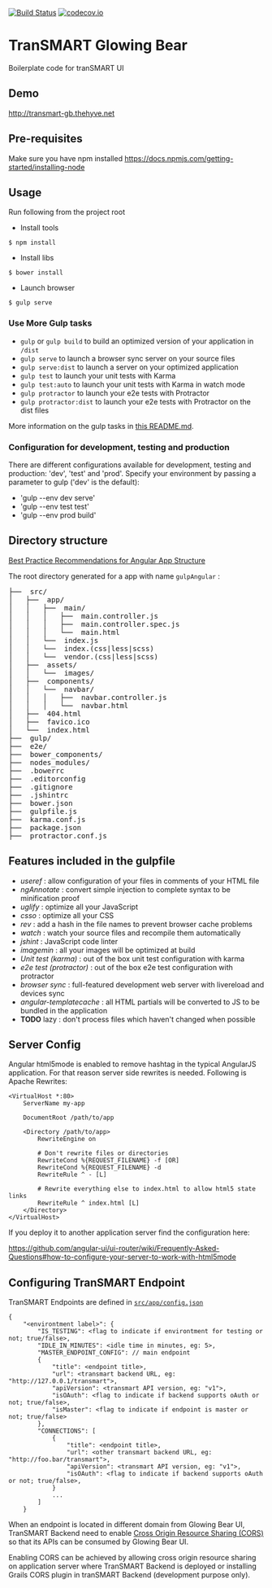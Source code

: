 [![Build Status](https://travis-ci.org/thehyve/transmart-base-ui.svg)](https://travis-ci.org/thehyve/transmart-base-ui)
[![codecov.io](https://codecov.io/gh/thehyve/transmart-base-ui/branch/dev/graphs/badge.svg)](https://codecov.io/gh/thehyve/transmart-base-ui/branch/dev)

# TranSMART Glowing Bear
Boilerplate code for tranSMART UI

## Demo
http://transmart-gb.thehyve.net

## Pre-requisites
Make sure you have npm installed
https://docs.npmjs.com/getting-started/installing-node

## Usage
Run following from the project root

- Install tools
```
$ npm install 
```
- Install libs
```
$ bower install 
```
- Launch browser
```
$ gulp serve
```

### Use More Gulp tasks

* `gulp` or `gulp build` to build an optimized version of your application in `/dist`
* `gulp serve` to launch a browser sync server on your source files
* `gulp serve:dist` to launch a server on your optimized application
* `gulp test` to launch your unit tests with Karma
* `gulp test:auto` to launch your unit tests with Karma in watch mode
* `gulp protractor` to launch your e2e tests with Protractor
* `gulp protractor:dist` to launch your e2e tests with Protractor on the dist files

More information on the gulp tasks in [this README.md](app/templates/gulp/README.md).

### Configuration for development, testing and production

There are different configurations available for development, testing and production:
'dev', 'test' and 'prod'. Specify your environment by passing a parameter to gulp
('dev' is the default):
* 'gulp --env dev serve'
* 'gulp --env test test'
* 'gulp --env prod build'

## Directory structure

[Best Practice Recommendations for Angular App Structure](https://docs.google.com/document/d/1XXMvReO8-Awi1EZXAXS4PzDzdNvV6pGcuaF4Q9821Es/pub)

The root directory generated for a app with name `gulpAngular` :
<pre>
├──  src/
│   ├──  app/
│   │   ├──  main/
│   │   │   ├──  main.controller.js
│   │   │   ├──  main.controller.spec.js
│   │   │   └──  main.html
│   │   └──  index.js
│   │   └──  index.(css|less|scss)
│   │   └──  vendor.(css|less|scss)
│   ├──  assets/
│   │   └──  images/
│   ├──  components/
│   │   └──  navbar/
│   │   │   ├──  navbar.controller.js
│   │   │   └──  navbar.html
│   ├──  404.html
│   ├──  favico.ico
│   └──  index.html
├──  gulp/
├──  e2e/
├──  bower_components/
├──  nodes_modules/
├──  .bowerrc
├──  .editorconfig
├──  .gitignore
├──  .jshintrc
├──  bower.json
├──  gulpfile.js
├──  karma.conf.js
├──  package.json
├──  protractor.conf.js
</pre>

## Features included in the gulpfile
* *useref* : allow configuration of your files in comments of your HTML file
* *ngAnnotate* : convert simple injection to complete syntax to be minification proof
* *uglify* : optimize all your JavaScript
* *csso* : optimize all your CSS
* *rev* : add a hash in the file names to prevent browser cache problems
* *watch* : watch your source files and recompile them automatically
* *jshint* : JavaScript code linter
* *imagemin* : all your images will be optimized at build
* *Unit test (karma)* : out of the box unit test configuration with karma
* *e2e test (protractor)* : out of the box e2e test configuration with protractor
* *browser sync* : full-featured development web server with livereload and devices sync
* *angular-templatecache* : all HTML partials will be converted to JS to be bundled in the application
* **TODO** lazy : don't process files which haven't changed when possible

## Server Config

Angular html5mode is enabled to remove hashtag in the typical AngularJS
application. For that reason server side rewrites is needed. Following 
is Apache Rewrites:

```
<VirtualHost *:80>
    ServerName my-app

    DocumentRoot /path/to/app

    <Directory /path/to/app>
        RewriteEngine on

        # Don't rewrite files or directories
        RewriteCond %{REQUEST_FILENAME} -f [OR]
        RewriteCond %{REQUEST_FILENAME} -d
        RewriteRule ^ - [L]

        # Rewrite everything else to index.html to allow html5 state links
        RewriteRule ^ index.html [L]
    </Directory>
</VirtualHost>
```

If you deploy it to another application server find the configuration 
here:

https://github.com/angular-ui/ui-router/wiki/Frequently-Asked-Questions#how-to-configure-your-server-to-work-with-html5mode

## Configuring TranSMART Endpoint

TranSMART Endpoints are defined in [`src/app/config.json`](https://github.com/thehyve/transmart-base-ui/blob/dev/src/app/config.json)

```
{
    "<environtment label>": {
        "IS_TESTING": <flag to indicate if environtment for testing or not; true/false>,        
        "IDLE_IN_MINUTES": <idle time in minutes, eg: 5>,        
        "MASTER_ENDPOINT_CONFIG": // main endpoint        
        {
            "title": <endpoint title>,
            "url": <transmart backend URL, eg: "http://127.0.0.1/transmart">,
            "apiVersion": <transmart API version, eg: "v1">,
            "isOAuth": <flag to indicate if backend supports oAuth or not; true/false>,
            "isMaster": <flag to indicate if endpoint is master or not; true/false>
        },
        "CONNECTIONS": [
            {
                "title": <endpoint title>,
                "url": <other transmart backend URL, eg: "http://foo.bar/transmart">,
                "apiVersion": <transmart API version, eg: "v1">,
                "isOAuth": <flag to indicate if backend supports oAuth or not; true/false>,
            }
            ...
        ]
    }
```

When an endpoint is located in different domain from Glowing Bear UI, TranSMART Backend need to enable [Cross Origin Resource Sharing (CORS)](https://developer.mozilla.org/en-US/docs/Web/HTTP/Access_control_CORS) so that its APIs can be consumed by Glowing Bear UI. 

Enabling CORS can be achieved by allowing cross origin resource sharing on application server where TranSMART Backend is deployed or installing Grails CORS plugin in tranSMART Backend (development purpose only). 
